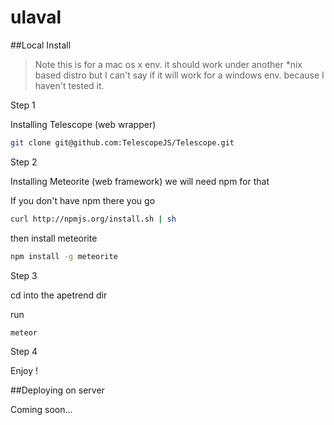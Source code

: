 ulaval
======

##Local Install

>Note this is for a mac os x env. it should work under another *nix based distro but I can't say if it will work for a windows env. because I haven't tested it. 

Step 1

Installing Telescope (web wrapper)

```bash
git clone git@github.com:TelescopeJS/Telescope.git
```

Step 2

Installing Meteorite (web framework) we will need npm for that

If you don't have npm there you go

```bash
curl http://npmjs.org/install.sh | sh
```

then install meteorite

```bash
npm install -g meteorite
```

Step 3 

cd into the apetrend dir  

run 

```bash
meteor
```

Step 4

Enjoy !

##Deploying on server

Coming soon...
